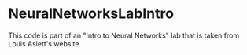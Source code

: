 # NeuralNetworksLabIntro
This code is part of an "Intro to Neural Networks" lab that is taken from Louis Aslett's website
